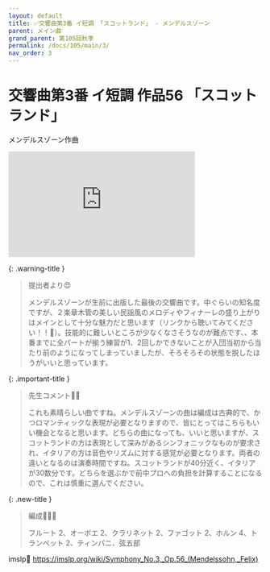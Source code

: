 ```yaml
---
layout: default
title: ✅交響曲第3番 イ短調 「スコットランド」 - メンデルスゾーン
parent: メイン曲
grand_parent: 第105回秋季
permalink: /docs/105/main/3/
nav_order: 3
---
```


# 交響曲第3番 イ短調 作品56 「スコットランド」

メンデルスゾーン作曲

<iframe width="370" height="210" src="https://www.youtube.com/embed/rw6slNXSzNg?si=sYBVPAC-1NuqofWi" title="YouTube video player" frameborder="0" allow="accelerometer; autoplay; clipboard-write; encrypted-media; gyroscope; picture-in-picture; web-share" referrerpolicy="strict-origin-when-cross-origin" allowfullscreen></iframe>

{: .warning-title }
> 提出者より😍
>
> メンデルスゾーンが生前に出版した最後の交響曲です。中ぐらいの知名度ですが、２楽章木管の美しい民謡風のメロディやフィナーレの盛り上がりはメインとして十分な魅力だと思います（リンクから聴いてみてください！！🙏）。技能的に難しいところが少なくなさそうなのが難点です、、本番までに全パートが揃う練習が1、2回しかできないことが入団当初から当たり前のようになってしまっていましたが、そろそろその状態を脱したほうがいいと思っています。

{: .important-title }
> 先生コメント🤵‍♂️
>
> これも素晴らしい曲ですね。メンデルスゾーンの曲は編成は古典的で、かつロマンティックな表現が必要となりますので、皆にとってはこちらもいい機会となると思います。どちらの曲になっても、いいと思いますが、スコットランドの方は表現として深みがあるシンフォニックなものが要求され、イタリアの方は音色やリズムに対する感覚が必要となります。両者の違いとなるのは演奏時間ですね。スコットランドが40分近く、イタリアが30数分です。どちらを選ぶかで前中プロへの負担を計算することになるので、これは慎重に選んでください。

{: .new-title }
> 編成🎻🎺🥁
>
> フルート 2、オーボエ 2、クラリネット 2、ファゴット 2、ホルン 4、トランペット 2、ティンパニ、弦五部

imslp🎼
<a href="https://imslp.org/wiki/Symphony_No.3,_Op.56_(Mendelssohn,_Felix)">https://imslp.org/wiki/Symphony_No.3,_Op.56_(Mendelssohn,_Felix)</a>